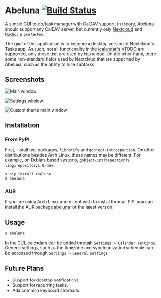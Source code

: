 Abeluna [![Build Status](https://github.com/Ninjaclasher/abeluna/workflows/build/badge.svg)](https://github.com/Ninjaclasher/abeluna/actions/)
=====

A simple GUI to-do/task manager with CalDAV support. In theory, Abeluna should support any CalDAV server, but currently only [Nextcloud](https://apps.nextcloud.com/apps/tasks) and [Radicale](https://radicale.org/3.0.html) are tested.

The goal of this application is to become a desktop version of Nextcloud's Tasks app. As such, not all functionality in the [icalendar's VTODO](https://icalendar.org/iCalendar-RFC-5545/3-6-2-to-do-component.html) are supported, only those that are used by Nextcloud. On the other hand, there some non-standard fields used by Nextcloud that are supported by Abeluna, such as the ability to hide subtasks.

## Screenshots

![Main window](https://i.imgur.com/8WP2OPj.png)

![Settings window](https://i.imgur.com/d29WsE2.png)

![Custom theme main window](https://i.imgur.com/rZWjWt2.png)

## Installation

### From PyPI
First, install two packages, `libnotify` and `gobject-introspection`. On other distributions besides Arch Linux, these names may be different. For example, on Debian-based systems, `gobject-introspection` is `libgirepository1.0-dev`.

```sh
$ pip install abeluna
$ abeluna
```

### AUR
If you are using Arch Linux and do not wish to install through PIP, you can install the AUR package [abeluna](https://aur.archlinux.org/packages/abeluna/) for the latest version.

## Usage
```sh
$ abeluna
```

In the GUI, calendars can be added through `Settings > Calendar settings`. General settings, such as the timezone and synchronization schedule can be accessed through `Settings > General settings`.

## Future Plans
 - Support for desktop notifications.
 - Support for recurring tasks.
 - Add common keyboard shortcuts.
